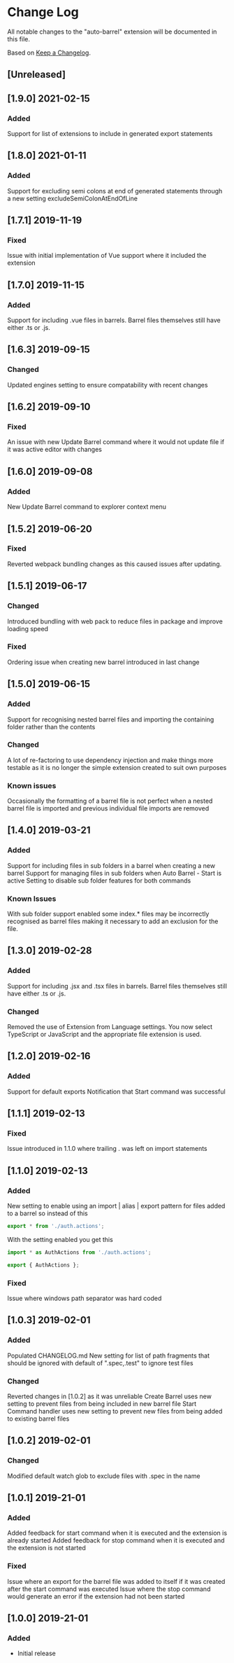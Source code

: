 # Change Log

All notable changes to the "auto-barrel" extension will be documented in this file.

Based on [Keep a Changelog](http://keepachangelog.com/).

## [Unreleased]

## [1.9.0] 2021-02-15

### Added
Support for list of extensions to include in generated export statements

## [1.8.0] 2021-01-11

### Added
Support for excluding semi colons at end of generated statements through a new setting excludeSemiColonAtEndOfLine

## [1.7.1] 2019-11-19

### Fixed
Issue with initial implementation of Vue support where it included the extension

## [1.7.0] 2019-11-15

### Added
Support for including .vue files in barrels. Barrel files themselves still have either .ts or .js.

## [1.6.3] 2019-09-15

### Changed
Updated engines setting to ensure compatability with recent changes

## [1.6.2] 2019-09-10

### Fixed

An issue with new Update Barrel command where it would not update file if it was active editor with changes

## [1.6.0] 2019-09-08

### Added

New Update Barrel command to explorer context menu

## [1.5.2] 2019-06-20

### Fixed

Reverted webpack bundling changes as this caused issues after updating.

## [1.5.1] 2019-06-17

### Changed

Introduced bundling with web pack to reduce files in package and improve loading speed

### Fixed

Ordering issue when creating new barrel introduced in last change

## [1.5.0] 2019-06-15

### Added

Support for recognising nested barrel files and importing the containing folder rather than the contents

### Changed

A lot of re-factoring to use dependency injection and make things more testable as it is no longer the simple extension created to suit own purposes

### Known issues

Occasionally the formatting of a barrel file is not perfect when a nested barrel file is imported and previous individual file imports are removed

## [1.4.0] 2019-03-21

### Added

Support for including files in sub folders in a barrel when creating a new barrel
Support for managing files in sub folders when Auto Barrel - Start is active
Setting to disable sub folder features for both commands

### Known Issues

With sub folder support enabled some index.\* files may be incorrectly recognised as barrel files making it necessary to add an exclusion for the file.

## [1.3.0] 2019-02-28

### Added

Support for including .jsx and .tsx files in barrels. Barrel files themselves still have either .ts or .js.

### Changed

Removed the use of Extension from Language settings. You now select TypeScript or JavaScript and the appropriate file extension is used.

## [1.2.0] 2019-02-16

### Added

Support for default exports
Notification that Start command was successful

## [1.1.1] 2019-02-13

### Fixed

Issue introduced in 1.1.0 where trailing . was left on import statements

## [1.1.0] 2019-02-13

### Added

New setting to enable using an import | alias | export pattern for files added to a barrel so instead of this

```javascript
export * from './auth.actions';
```

With the setting enabled you get this

```javascript
import * as AuthActions from './auth.actions';

export { AuthActions };
```

### Fixed

Issue where windows path separator was hard coded

## [1.0.3] 2019-02-01

### Added

Populated CHANGELOG.md
New setting for list of path fragments that should be ignored with default of ".spec,.test" to ignore test files

### Changed

Reverted changes in [1.0.2] as it was unreliable
Create Barrel uses new setting to prevent files from being included in new barrel file
Start Command handler uses new setting to prevent new files from being added to existing barrel files

## [1.0.2] 2019-02-01

### Changed

Modified default watch glob to exclude files with .spec in the name

## [1.0.1] 2019-21-01

### Added

Added feedback for start command when it is executed and the extension is already started
Added feedback for stop command when it is executed and the extension is not started

### Fixed

Issue where an export for the barrel file was added to itself if it was created after the start command was executed
Issue where the stop command would generate an error if the extension had not been started

## [1.0.0] 2019-21-01

### Added

- Initial release
